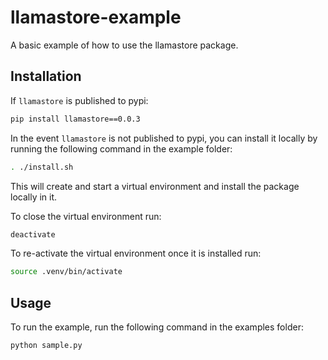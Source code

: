 # llamastore-example
A basic example of how to use the llamastore package.

## Installation

If `llamastore` is published to pypi:
```sh
pip install llamastore==0.0.3
```

In the event `llamastore` is not published to pypi, you can install it locally by running the following command in the example folder:
```sh
. ./install.sh
```

This will create and start a virtual environment and install the package locally in it.

To close the virtual environment run:
```sh
deactivate
```

To re-activate the virtual environment once it is installed run:
```sh
source .venv/bin/activate
```

## Usage

To run the example, run the following command in the examples folder:
```sh
python sample.py
```
